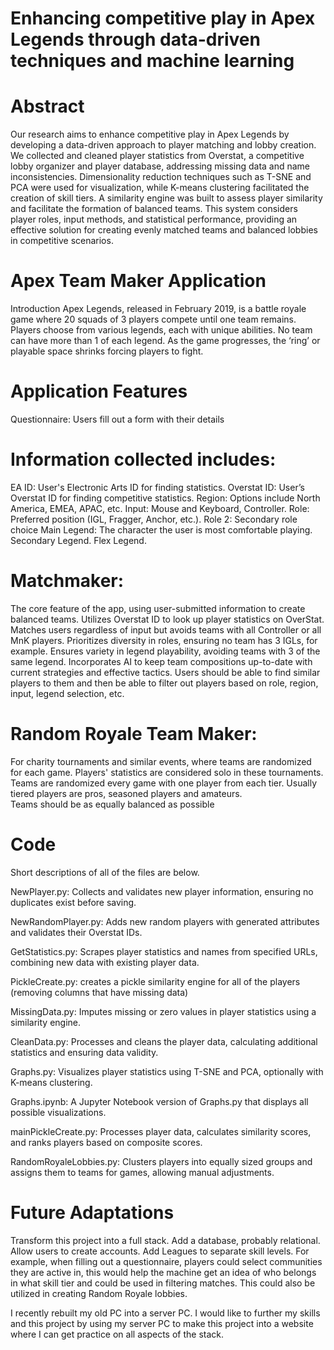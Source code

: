 # Enhancing competitive play in Apex Legends through data-driven techniques and machine learning


# Abstract 
Our research aims to enhance competitive play in Apex Legends by developing a data-driven approach to player matching and lobby creation. We collected and cleaned player statistics from Overstat, a competitive lobby organizer and player database, addressing missing data and name inconsistencies. Dimensionality reduction techniques such as T-SNE and PCA were used for visualization, while K-means clustering facilitated the creation of skill tiers. A similarity engine was built to assess player similarity and facilitate the formation of balanced teams. This system considers player roles, input methods, and statistical performance, providing an effective solution for creating evenly matched teams and balanced lobbies in competitive scenarios. 

 
# Apex Team Maker Application 

Introduction 
Apex Legends, released in February 2019, is a battle royale game where 20 squads of 3 players compete until one team remains. Players choose from various legends, each with unique abilities. No team can have more than 1 of each legend. As the game progresses, the ‘ring’ or playable space shrinks forcing players to fight.


# Application Features 

Questionnaire: 
Users fill out a form with their details

# Information collected includes: 
EA ID: User's Electronic Arts ID for finding statistics. 
Overstat ID: User’s Overstat ID for finding competitive statistics.
Region: Options include North America, EMEA, APAC, etc. 
Input: Mouse and Keyboard, Controller. 
Role: Preferred position (IGL, Fragger, Anchor, etc.). 
Role 2: Secondary role choice
Main Legend: The character the user is most comfortable playing. 
Secondary Legend. 
Flex Legend. 

# Matchmaker: 
The core feature of the app, using user-submitted information to create balanced teams. 
Utilizes Overstat ID to look up player statistics on OverStat. 
Matches users regardless of input but avoids teams with all Controller or all MnK players. 
Prioritizes diversity in roles, ensuring no team has 3 IGLs, for example. 
Ensures variety in legend playability, avoiding teams with 3 of the same legend. 
Incorporates AI to keep team compositions up-to-date with current strategies and effective tactics. 
Users should be able to find similar players to them and then be able to filter out players based on role, region, input, legend selection, etc. 

# Random Royale Team Maker: 
For charity tournaments and similar events, where teams are randomized for each game. 
Players' statistics are considered solo in these tournaments. 
Teams are randomized every game with one player from each tier. Usually tiered players are pros, seasoned players and amateurs.  
Teams should be as equally balanced as possible 

 
# Code 
 
Short descriptions of all of the files are below.  

NewPlayer.py: Collects and validates new player information, ensuring no duplicates exist before saving. 

NewRandomPlayer.py: Adds new random players with generated attributes and validates their Overstat IDs. 

GetStatistics.py: Scrapes player statistics and names from specified URLs, combining new data with existing player data. 

PickleCreate.py: creates a pickle similarity engine for all of the players (removing columns that have missing data) 

MissingData.py: Imputes missing or zero values in player statistics using a similarity engine. 

CleanData.py: Processes and cleans the player data, calculating additional statistics and ensuring data validity. 

Graphs.py: Visualizes player statistics using T-SNE and PCA, optionally with K-means clustering. 

Graphs.ipynb: A Jupyter Notebook version of Graphs.py that displays all possible visualizations. 

mainPickleCreate.py: Processes player data, calculates similarity scores, and ranks players based on composite scores. 

RandomRoyaleLobbies.py: Clusters players into equally sized groups and assigns them to teams for games, allowing manual adjustments. 


# Future Adaptations  

Transform this project into a full stack.
Add a database, probably relational.
Allow users to create accounts.
Add Leagues to separate skill levels.
    For example, when filling out a questionnaire, players could select communities they are active in, this would help the machine get an idea of who belongs in what skill       tier and could be used in filtering matches. This could also be utilized in creating Random Royale lobbies.
    
I recently rebuilt my old PC into a server PC. I would like to further my skills and this project by using my server PC to make this project into a website where I can get practice on all aspects of the stack.
